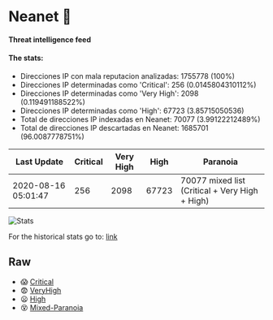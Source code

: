 # Neanet :hocho:
#### Threat intelligence feed
#### The stats:

- Direcciones IP con mala reputacion analizadas: 1755778 (100%)
- Direcciones IP determinadas como 'Critical':  256 (0.0145804310112%)
- Direcciones IP determinadas como 'Very High':  2098 (0.119491188522%)
- Direcciones IP determinadas como 'High':  67723 (3.85715050536)
- Total de direcciones IP indexadas en Neanet:  70077 (3.99122212489%)
- Total de direcciones IP descartadas en Neanet:  1685701 (96.0087778751%)

| Last Update | Critical | Very High | High | Paranoia |
| --- | --- | --- | --- | --- |
| 2020-08-16 05:01:47 | 256 | 2098 | 67723 | 70077 mixed list (Critical + Very High + High)|

![Stats](https://docs.google.com/spreadsheets/d/e/2PACX-1vSnaNMIXVabIpDJjufMlzH7poXnshF3mgd8Is1g9ytUEzVsP5my4Trn8f-xkoLLQ38xpL3HtmUexLo6/pubchart?oid=501124687&format=image)

For the historical stats go to: [link](/stats.csv)
## Raw
- :scream: [Critical](https://raw.githubusercontent.com/JavaGarcia/Neanet/master/blacklists/neanet_critical.txt)
- :fearful: [VeryHigh](https://raw.githubusercontent.com/JavaGarcia/Neanet/master/blacklists/neanet_veryHigh.txtt)
- :frowning: [High](https://raw.githubusercontent.com/JavaGarcia/Neanet/master/blacklists/neanet_high.txt)
- :dizzy_face: [Mixed-Paranoia](https://raw.githubusercontent.com/JavaGarcia/Neanet/master/blacklists/neanet_all.txt)























































































































































































































